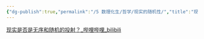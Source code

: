 ```yaml
---
{"dg-publish":true,"permalink":"/5 数理化生/哲学/现实的随机性/","title":"现实的随机性"}
---
```



[现实是否是无序和随机的投射？\_哔哩哔哩\_bilibili](https://www.bilibili.com/video/BV1Uw411X7Mv/?buvid=XY630CE669F34078F341989B1EE06E60B0127&is_story_h5=false&mid=g8UDjEqHIS5oCexxb9oAEQ%3D%3D&p=1&plat_id=116&share_from=ugc&share_medium=android&share_plat=android&share_session_id=ecf4db82-1cf6-4eaa-95f0-0cc5dc9cf1ff&share_source=COPY&share_tag=s_i&timestamp=1692847205&unique_k=ILL2cGz&up_id=187869468&vd_source=20cb3e7c6ad3d64f0eb2d763ff005080)